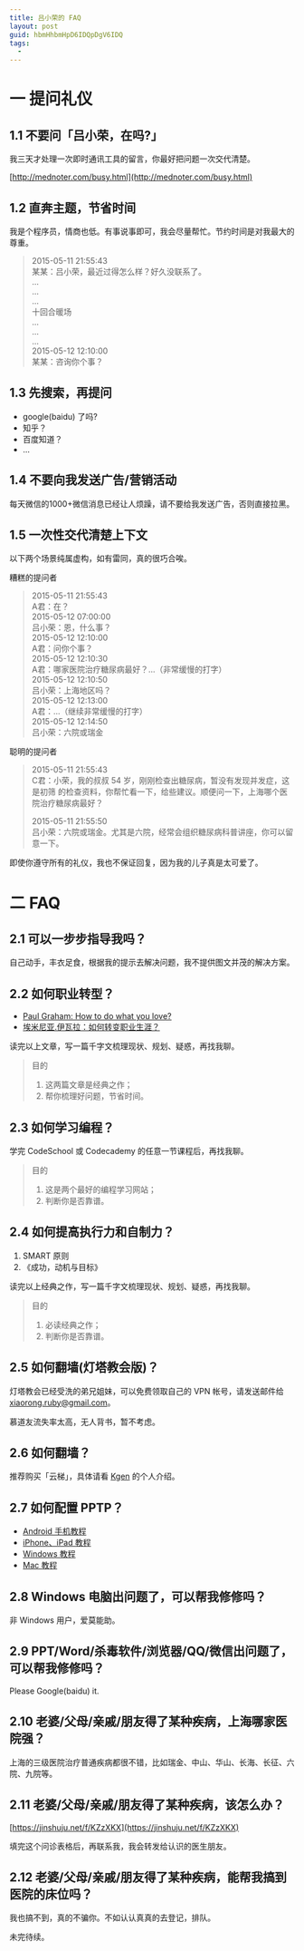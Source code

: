 ```yaml
---
title: 吕小荣的 FAQ
layout: post
guid: hbmHhbmHpD6IDQpDgV6IDQ
tags:
  - 
---
```


# 一 提问礼仪

## 1.1 不要问「吕小荣，在吗?」

我三天才处理一次即时通讯工具的留言，你最好把问题一次交代清楚。

[http://mednoter.com/busy.html](http://mednoter.com/busy.html)

## 1.2 直奔主题，节省时间

我是个程序员，情商也低。有事说事即可，我会尽量帮忙。节约时间是对我最大的尊重。

> 2015-05-11 21:55:43  
> 某某：吕小荣，最近过得怎么样？好久没联系了。  
> ...  
> ...  
> ...  
> 十回合暖场   
> ...    
> ...  
> ...      
> 2015-05-12 12:10:00  
> 某某：咨询你个事？  

## 1.3 先搜索，再提问

* google(baidu) 了吗?
* 知乎？
* 百度知道？
* ...

## 1.4 不要向我发送广告/营销活动

每天微信的1000+微信消息已经让人烦躁，请不要给我发送广告，否则直接拉黑。

## 1.5 一次性交代清楚上下文

以下两个场景纯属虚构，如有雷同，真的很巧合唉。

糟糕的提问者

> 2015-05-11 21:55:43    
> A君：在？  
> 2015-05-12 07:00:00  
> 吕小荣：恩，什么事？  
> 2015-05-12 12:10:00  
> A君：问你个事？  
> 2015-05-12 12:10:30  
> A君：哪家医院治疗糖尿病最好？…（非常缓慢的打字）  
> 2015-05-12 12:10:50  
> 吕小荣：上海地区吗？  
> 2015-05-12 12:13:00  
> A君：…（继续非常缓慢的打字）  
> 2015-05-12 12:14:50  
> 吕小荣：六院或瑞金  

聪明的提问者

> 2015-05-11 21:55:43  
> C君：小荣，我的叔叔 54 岁，刚刚检查出糖尿病，暂没有发现并发症，这是初筛  的检查资料，你帮忙看一下，给些建议。顺便问一下，上海哪个医院治疗糖尿病最好？ 
> 
> 2015-05-11 21:55:50  
> 吕小荣：六院或瑞金。尤其是六院，经常会组织糖尿病科普讲座，你可以留意一下。  


即使你遵守所有的礼仪，我也不保证回复，因为我的儿子真是太可爱了。


# 二 FAQ

## 2.1 可以一步步指导我吗？

自己动手，丰衣足食，根据我的提示去解决问题，我不提供图文并茂的解决方案。

## 2.2 如何职业转型？

- [Paul Graham: How to do what you love?](http://www.paulgraham.com/love.html) 
- [埃米尼亚.伊瓦拉：如何转变职业生涯？](http://www.yangzhiping.com/psy/Working-Identity.html)

读完以上文章，写一篇千字文梳理现状、规划、疑惑，再找我聊。

> 目的  
> 1. 这两篇文章是经典之作；  
> 2. 帮你梳理好问题，节省时间。

## 2.3 如何学习编程？

学完 CodeSchool 或 Codecademy 的任意一节课程后，再找我聊。

> 目的  
> 1. 这是两个最好的编程学习网站；  
> 2. 判断你是否靠谱。


## 2.4 如何提高执行力和自制力？

1. SMART 原则
2. 《成功，动机与目标》

读完以上经典之作，写一篇千字文梳理现状、规划、疑惑，再找我聊。

> 目的  
> 1. 必读经典之作；  
> 2. 判断你是否靠谱。


## 2.5 如何翻墙(灯塔教会版)？

灯塔教会已经受洗的弟兄姐妹，可以免费领取自己的 VPN 帐号，请发送邮件给 xiaorong.ruby@gmail.com。

慕道友流失率太高，无人背书，暂不考虑。

## 2.6 如何翻墙？

推荐购买「云梯」，具体请看 [Kgen](https://ruby-china.org/kgen) 的个人介绍。

## 2.7 如何配置 PPTP？

- [Android 手机教程](http://note.youdao.com/share/?id=32bd54dd00a9af5a4aa7451126fdd364&type=note)
- [iPhone、iPad 教程](http://note.youdao.com/share/?id=b25f62b567298b9a3e3d48567e333a05&type=note)
- [Windows 教程](http://note.youdao.com/share/?id=bcbc1aea4d2b0a9abee992b955d042f9&type=note)
- [Mac 教程](https://www.astrill.com/knowledge-base/69/PPTP---How-to-configure-PPTP-with-built-in-client-on-Mac-OS-X.html)

## 2.8 Windows 电脑出问题了，可以帮我修修吗？

非 Windows 用户，爱莫能助。

## 2.9 PPT/Word/杀毒软件/浏览器/QQ/微信出问题了，可以帮我修修吗？

Please Google(baidu) it.

## 2.10 老婆/父母/亲戚/朋友得了某种疾病，上海哪家医院强？

上海的三级医院治疗普通疾病都很不错，比如瑞金、中山、华山、长海、长征、六院、九院等。

## 2.11 老婆/父母/亲戚/朋友得了某种疾病，该怎么办？

[https://jinshuju.net/f/KZzXKX](https://jinshuju.net/f/KZzXKX)

填完这个问诊表格后，再联系我，我会转发给认识的医生朋友。

## 2.12 老婆/父母/亲戚/朋友得了某种疾病，能帮我搞到医院的床位吗？

我也搞不到，真的不骗你。不如认认真真的去登记，排队。


未完待续。
